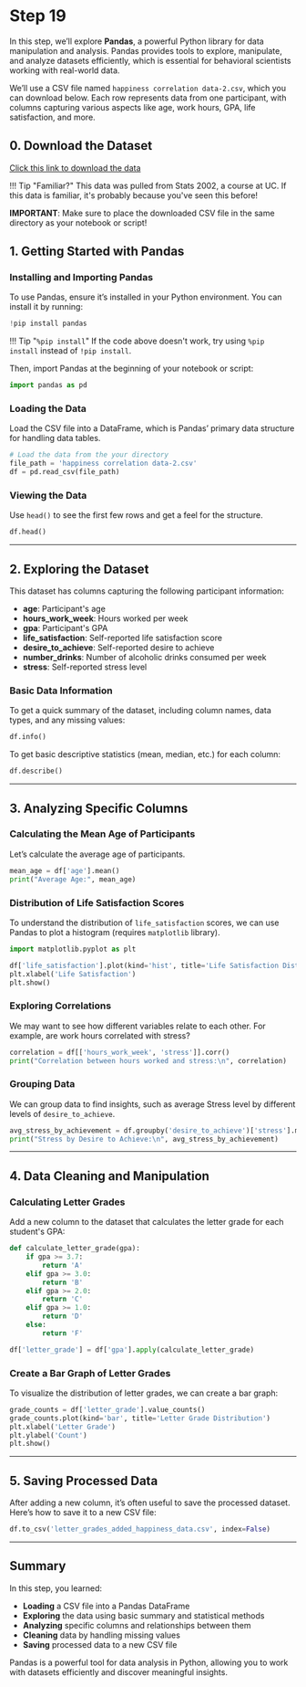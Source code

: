 # Step 19

In this step, we’ll explore **Pandas**, a powerful Python library for data manipulation and analysis. Pandas provides tools to explore, manipulate, and analyze datasets efficiently, which is essential for behavioral scientists working with real-world data.

We’ll use a CSV file named `happiness correlation data-2.csv`, which you can download below. Each row represents data from one participant, with columns capturing various aspects like age, work hours, GPA, life satisfaction, and more.

## 0. Download the Dataset

[Click this link to download the data](<files/happiness correlation data-2.csv>)

!!! Tip "Familiar?"
    This data was pulled from Stats 2002, a course at UC. If this data is familiar, it's probably because you've seen this before!

**IMPORTANT**: Make sure to place the downloaded CSV file in the same directory as your notebook or script!

## 1. Getting Started with Pandas

### Installing and Importing Pandas
To use Pandas, ensure it’s installed in your Python environment. You can install it by running:

```python
!pip install pandas
```

!!! Tip "`%pip install`"
    If the code above doesn't work, try using `%pip install` instead of `!pip install`.

Then, import Pandas at the beginning of your notebook or script:

```python
import pandas as pd
```

### Loading the Data
Load the CSV file into a DataFrame, which is Pandas’ primary data structure for handling data tables.

```python
# Load the data from the your directory
file_path = 'happiness correlation data-2.csv'
df = pd.read_csv(file_path)
```

### Viewing the Data
Use `head()` to see the first few rows and get a feel for the structure.

```python
df.head()
```

---

## 2. Exploring the Dataset

This dataset has columns capturing the following participant information:

- **age**: Participant's age
- **hours_work_week**: Hours worked per week
- **gpa**: Participant's GPA
- **life_satisfaction**: Self-reported life satisfaction score
- **desire_to_achieve**: Self-reported desire to achieve
- **number_drinks**: Number of alcoholic drinks consumed per week
- **stress**: Self-reported stress level

### Basic Data Information

To get a quick summary of the dataset, including column names, data types, and any missing values:

```python
df.info()
```

To get basic descriptive statistics (mean, median, etc.) for each column:

```python
df.describe()
```

---

## 3. Analyzing Specific Columns

### Calculating the Mean Age of Participants
Let’s calculate the average age of participants.

```python
mean_age = df['age'].mean()
print("Average Age:", mean_age)
```

### Distribution of Life Satisfaction Scores
To understand the distribution of `life_satisfaction` scores, we can use Pandas to plot a histogram (requires `matplotlib` library).

```python
import matplotlib.pyplot as plt

df['life_satisfaction'].plot(kind='hist', title='Life Satisfaction Distribution')
plt.xlabel('Life Satisfaction')
plt.show()
```

### Exploring Correlations
We may want to see how different variables relate to each other. For example, are work hours correlated with stress?

```python
correlation = df[['hours_work_week', 'stress']].corr()
print("Correlation between hours worked and stress:\n", correlation)
```

### Grouping Data
We can group data to find insights, such as average Stress level by different levels of `desire_to_achieve`.

```python
avg_stress_by_achievement = df.groupby('desire_to_achieve')['stress'].mean()
print("Stress by Desire to Achieve:\n", avg_stress_by_achievement)
```

---

## 4. Data Cleaning and Manipulation

### Calculating Letter Grades
Add a new column to the dataset that calculates the letter grade for each student's GPA:

```python
def calculate_letter_grade(gpa):
    if gpa >= 3.7:
        return 'A'
    elif gpa >= 3.0:
        return 'B'
    elif gpa >= 2.0:
        return 'C'
    elif gpa >= 1.0:
        return 'D'
    else:
        return 'F'

df['letter_grade'] = df['gpa'].apply(calculate_letter_grade)
```

### Create a Bar Graph of Letter Grades 

To visualize the distribution of letter grades, we can create a bar graph:

```python
grade_counts = df['letter_grade'].value_counts()
grade_counts.plot(kind='bar', title='Letter Grade Distribution')
plt.xlabel('Letter Grade')
plt.ylabel('Count')
plt.show()
```

---

## 5. Saving Processed Data

After adding a new column, it’s often useful to save the processed dataset. Here’s how to save it to a new CSV file:

```python
df.to_csv('letter_grades_added_happiness_data.csv', index=False)
```

---

## Summary

In this step, you learned:

- **Loading** a CSV file into a Pandas DataFrame
- **Exploring** the data using basic summary and statistical methods
- **Analyzing** specific columns and relationships between them
- **Cleaning** data by handling missing values
- **Saving** processed data to a new CSV file

Pandas is a powerful tool for data analysis in Python, allowing you to work with datasets efficiently and discover meaningful insights.